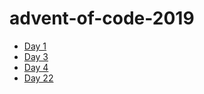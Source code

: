 # advent-of-code-2019

* [Day 1](src/day1/day1.md)
* [Day 3](src/day3/day3.md)
* [Day 4](src/day4/day4.md)
* [Day 22](src/day22/day22.md)
